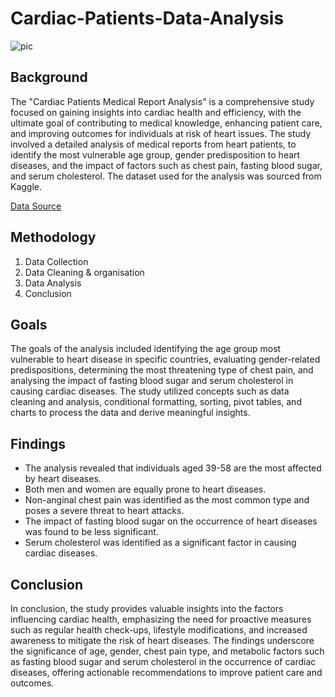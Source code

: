 # Cardiac-Patients-Data-Analysis
![pic](https://github.com/HafshaWahab/Cardiac-Patients-Data-Analysis-MS-Excel/assets/152807534/46fffb3a-b9e1-42be-bebe-3268c93c75d3)

## Background
The "Cardiac Patients Medical Report Analysis" is a comprehensive study focused on gaining insights into cardiac health and efficiency, with the ultimate goal of contributing to medical knowledge, enhancing patient care, and improving outcomes for individuals at risk of heart issues. The study involved a detailed analysis of medical reports from heart patients, to identify the most vulnerable age group, gender predisposition to heart diseases, and the impact of factors such as chest pain, fasting blood sugar, and serum cholesterol. The dataset used for the analysis was sourced from Kaggle.

[Data Source](https://www.kaggle.com/datasets/johnsmith88/heart-disease-dataset)

## Methodology
1) Data Collection
2) Data Cleaning & organisation
3) Data Analysis
4) Conclusion

## Goals
The goals of the analysis included identifying the age group most vulnerable to heart disease in specific countries, evaluating gender-related predispositions, determining the most threatening type of chest pain, and analysing the impact of fasting blood sugar and serum cholesterol in causing cardiac diseases. The study utilized concepts such as data cleaning and analysis, conditional formatting, sorting, pivot tables, and charts to process the data and derive meaningful insights.

## Findings
* The analysis revealed that individuals aged 39-58 are the most affected by heart diseases.
* Both men and women are equally prone to heart diseases.
* Non-anginal chest pain was identified as the most common type and poses a severe threat to heart attacks.
* The impact of fasting blood sugar on the occurrence of heart diseases was found to be less significant.
* Serum cholesterol was identified as a significant factor in causing cardiac diseases. 

## Conclusion
In conclusion, the study provides valuable insights into the factors influencing cardiac health, emphasizing the need for proactive measures such as regular health check-ups, lifestyle modifications, and increased awareness to mitigate the risk of heart diseases. The findings underscore the significance of age, gender, chest pain type, and metabolic factors such as fasting blood sugar and serum cholesterol in the occurrence of cardiac diseases, offering actionable recommendations to improve patient care and outcomes.








